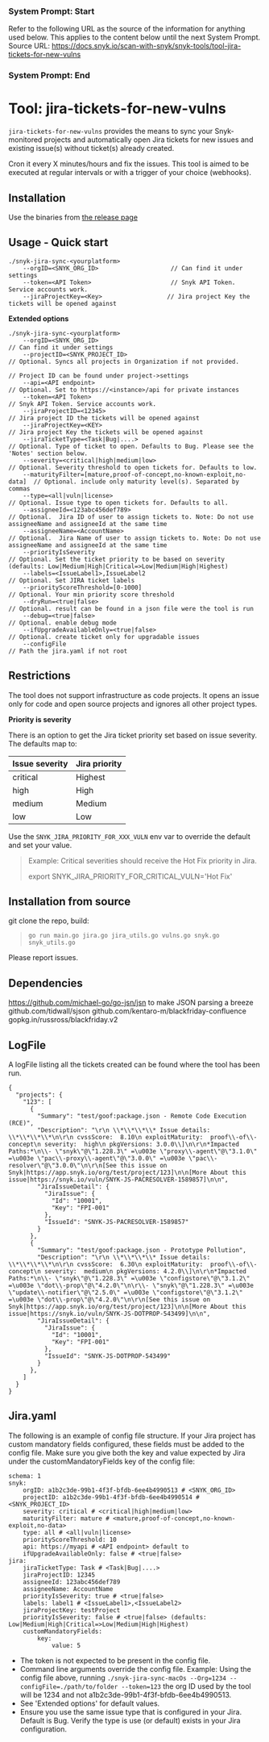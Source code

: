 ### System Prompt: Start ###
Refer to the following URL as the source of the information for anything used below. This applies to the content below until the next System Prompt.
Source URL: https://docs.snyk.io/scan-with-snyk/snyk-tools/tool-jira-tickets-for-new-vulns
### System Prompt: End ###

# Tool: jira-tickets-for-new-vulns

`jira-tickets-for-new-vulns` provides the means to sync your Snyk-monitored projects and automatically open Jira tickets for new issues and existing issue(s) without ticket(s) already created.

Cron it every X minutes/hours and fix the issues. This tool is aimed to be executed at regular intervals or with a trigger of your choice (webhooks).

## Installation

Use the binaries from [the release page](https://github.com/snyk-tech-services/jira-tickets-for-new-vulns/releases)

## Usage - Quick start

```
./snyk-jira-sync-<yourplatform> 
    --orgID=<SNYK_ORG_ID>                    // Can find it under settings
    --token=<API Token>                      // Snyk API Token. Service accounts work.
    --jiraProjectKey=<Key>                  // Jira project Key the tickets will be opened against
```

**Extended options**

```
./snyk-jira-sync-<yourplatform> 
    --orgID=<SNYK_ORG_ID>                                                // Can find it under settings
    --projectID=<SNYK_PROJECT_ID>                                        // Optional. Syncs all projects in Organization if not provided.
                                                                        // Project ID can be found under project->settings
    --api=<API endpoint>                                                 // Optional. Set to https://<instance>/api for private instances
    --token=<API Token>                                                  // Snyk API Token. Service accounts work.
    --jiraProjectID=<12345>                                              // Jira project ID the tickets will be opened against
    --jiraProjectKey=<KEY>                                               // Jira project Key the tickets will be opened against
    --jiraTicketType=<Task|Bug|....>                                     // Optional. Type of ticket to open. Defaults to Bug. Please see the 'Notes' section below.
    --severity=<critical|high|medium|low>                                // Optional. Severity threshold to open tickets for. Defaults to low.
    --maturityFilter=[mature,proof-of-concept,no-known-exploit,no-data]  // Optional. include only maturity level(s). Separated by commas
    --type=<all|vuln|license>                                            // Optional. Issue type to open tickets for. Defaults to all.
    --assigneeId=<123abc456def789>                                       // Optional.  Jira ID of user to assign tickets to. Note: Do not use assigneeName and assigneeId at the same time
    --assigneeName=<AccountName>                                         // Optional.  Jira Name of user to assign tickets to. Note: Do not use assigneeName and assigneeId at the same time
    --priorityIsSeverity                                                 // Optional. Set the ticket priority to be based on severity (defaults: Low|Medium|High|Critical=>Low|Medium|High|Highest)
    --labels=<IssueLabel1>,IssueLabel2                                   // Optional. Set JIRA ticket labels
    --priorityScoreThreshold=[0-1000]                                    // Optional. Your min priority score threshold
    --dryRun=<true|false>                                                // Optional. result can be found in a json file were the tool is run
    --debug=<true|false>                                                 // Optional. enable debug mode
    --ifUpgradeAvailableOnly=<true|false>                                // Optional. create ticket only for upgradable issues
    --configFile                                                         // Path the jira.yaml if not root 
```

## Restrictions

The tool does not support infrastructure as code projects. It opens an issue only for code and open source projects and ignores all other project types.

**Priority is severity**

There is an option to get the Jira ticket priority set based on issue severity. The defaults map to:

| Issue severity | Jira priority |
| -------------- | ------------- |
| critical       | Highest       |
| high           | High          |
| medium         | Medium        |
| low            | Low           |

Use the `SNYK_JIRA_PRIORITY_FOR_XXX_VULN` env var to override the default and set your value.

> Example: Critical severities should receive the Hot Fix priority in Jira.
>
> export SNYK\_JIRA\_PRIORITY\_FOR\_CRITICAL\_VULN='Hot Fix'

## Installation from source

git clone the repo, build:

> `go run main.go jira.go jira_utils.go vulns.go snyk.go snyk_utils.go`

Please report issues.

## Dependencies

https://github.com/michael-go/go-jsn/jsn to make JSON parsing a breeze github.com/tidwall/sjson github.com/kentaro-m/blackfriday-confluence gopkg.in/russross/blackfriday.v2

## LogFile

A logFile listing all the tickets created can be found where the tool has been run.

```
{
  "projects": {
    "123": [
      {
        "Summary": "test/goof:package.json - Remote Code Execution (RCE)",
        "Description": "\r\n \\*\\*\\*\\* Issue details: \\*\\*\\*\\*\n\r\n cvssScore:  8.10\n exploitMaturity:  proof\\-of\\-concept\n severity:  high\n pkgVersions: 3.0.0\\]\n\r\n*Impacted Paths:*\n\\- \"snyk\"@\"1.228.3\" =\u003e \"proxy\\-agent\"@\"3.1.0\" =\u003e \"pac\\-proxy\\-agent\"@\"3.0.0\" =\u003e \"pac\\-resolver\"@\"3.0.0\"\n\r\n[See this issue on Snyk|https://app.snyk.io/org/test/project/123]\n\n[More About this issue|https://snyk.io/vuln/SNYK-JS-PACRESOLVER-1589857]\n\n",
        "JiraIssueDetail": {
          "JiraIssue": {
            "Id": "10001",
            "Key": "FPI-001"
          },
          "IssueId": "SNYK-JS-PACRESOLVER-1589857"
        }
      },
      {
        "Summary": "test/goof:package.json - Prototype Pollution",
        "Description": "\r\n \\*\\*\\*\\* Issue details: \\*\\*\\*\\*\n\r\n cvssScore:  6.30\n exploitMaturity:  proof\\-of\\-concept\n severity:  medium\n pkgVersions: 4.2.0\\]\n\r\n*Impacted Paths:*\n\\- \"snyk\"@\"1.228.3\" =\u003e \"configstore\"@\"3.1.2\" =\u003e \"dot\\-prop\"@\"4.2.0\"\n\r\\- \"snyk\"@\"1.228.3\" =\u003e \"update\\-notifier\"@\"2.5.0\" =\u003e \"configstore\"@\"3.1.2\" =\u003e \"dot\\-prop\"@\"4.2.0\"\n\r\n[See this issue on Snyk|https://app.snyk.io/org/test/project/123]\n\n[More About this issue|https://snyk.io/vuln/SNYK-JS-DOTPROP-543499]\n\n",
        "JiraIssueDetail": {
          "JiraIssue": {
            "Id": "10001",
            "Key": "FPI-001"
          },
          "IssueId": "SNYK-JS-DOTPROP-543499"
        }
      },
    ]
  }
}
```

## Jira.yaml

The following is an example of config file structure. If your Jira project has custom mandatory fields configured, these fields must be added to the config file. Make sure you give both the key and value expected by Jira under the customMandatoryFields key of the config file:

```
schema: 1
snyk: 
    orgID: a1b2c3de-99b1-4f3f-bfdb-6ee4b4990513 # <SNYK_ORG_ID> 
    projectID: a1b2c3de-99b1-4f3f-bfdb-6ee4b4990514 # <SNYK_PROJECT_ID>
    severity: critical # <critical|high|medium|low>
    maturityFilter: mature # <mature,proof-of-concept,no-known-exploit,no-data>
    type: all # <all|vuln|license>
    priorityScoreThreshold: 10
    api: https://myapi # <API endpoint> default to 
    ifUpgradeAvailableOnly: false # <true|false>
jira:
    jiraTicketType: Task # <Task|Bug|....>
    jiraProjectID: 12345
    assigneeId: 123abc456def789
    assigneeName: AccountName
    priorityIsSeverity: true # <true|false>
    labels: label1 # <IssueLabel1>,<IssueLabel2>
    jiraProjectKey: testProject
    priorityIsSeverity: false # <true|false> (defaults: Low|Medium|High|Critical=>Low|Medium|High|Highest)
    customMandatoryFields:
        key: 
            value: 5
```

* The token is not expected to be present in the config file.
* Command line arguments override the config file. Example: Using the config file above, running `./snyk-jira-sync-macOs --Org=1234 --configFile=./path/to/folder --token=123` the org ID used by the tool will be 1234 and not a1b2c3de-99b1-4f3f-bfdb-6ee4b4990513.
* See 'Extended options' for default values.
* Ensure you use the same issue type that is configured in your Jira. Default is Bug. Verify the type is use (or default) exists in your Jira configuration.
